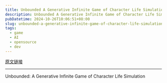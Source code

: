 ```yaml
---
title: Unbounded A Generative Infinite Game of Character Life Simulation
description: Unbounded A Generative Infinite Game of Character Life Simulation
pubDatetime: 2024-10-26T10:06:51+08:00
slug: unbounded-a-generative-infinite-game-of-character-life-simulation
tags: 
  - game
  - AI
  - opensource
  - dev
---
```


[原文链接](https://generative-infinite-game.github.io/)

---

Unbounded: A Generative Infinite Game of Character Life Simulation
